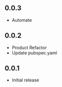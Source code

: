 ## 0.0.3

* Automate

## 0.0.2

* Product Refactor
* Update pubspec.yaml

## 0.0.1

* Initial release
